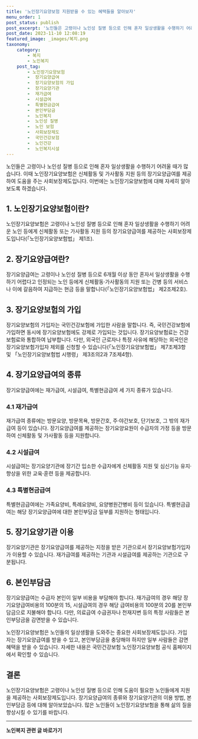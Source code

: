 ```yaml
---
title: '노인장기요양보험 지원받을 수 있는 혜택들을 알아보자'
menu_order: 1
post_status: publish
post_excerpt: '노인들은 고령이나 노인성 질병 등으로 인해 혼자 일상생활을 수행하기 어려울 때가 많습니다. 이때 노인장기요양보험은 신체활동 및 가사활동 지원 등의 장기요양급여를 제공하여 도움을 주는 사회보장제도입니다. 이번에는 노인장기요양보험에 대해 자세히 알아보도록 하겠습니다.'
post_date: 2023-11-10 12:08:19
featured_image: _images/복지.png
taxonomy:
    category:
        - 복지
        - 노인복지
    post_tag:
        - 노인장기요양보험
        -  장기요양급여
        -  장기요양보험의 가입
        -  장기요양기관
        -  재가급여
        -  시설급여
        -  특별현금급여
        -  본인부담금
        -  노인복지
        -  노인성 질병
        -  노인 보험
        -  사회보장제도
        -  국민건강보험
        -  노인건강
        -  노인복지시설
---
```



노인들은 고령이나 노인성 질병 등으로 인해 혼자 일상생활을 수행하기 어려울 때가 많습니다. 이때 노인장기요양보험은 신체활동 및 가사활동 지원 등의 장기요양급여를 제공하여 도움을 주는 사회보장제도입니다. 이번에는 노인장기요양보험에 대해 자세히 알아보도록 하겠습니다.

## 1. 노인장기요양보험이란?

노인장기요양보험은 고령이나 노인성 질병 등으로 인해 혼자 일상생활을 수행하기 어려운 노인 등에게 신체활동 또는 가사활동 지원 등의 장기요양급여를 제공하는 사회보장제도입니다(「노인장기요양보험법」 제1조).

## 2. 장기요양급여란?

장기요양급여는 고령이나 노인성 질병 등으로 6개월 이상 동안 혼자서 일상생활을 수행하기 어렵다고 인정되는 노인 등에게 신체활동·가사활동의 지원 또는 간병 등의 서비스나 이에 갈음하여 지급하는 현금 등을 말합니다(「노인장기요양보험법」 제2조제2호).

## 3. 장기요양보험의 가입

장기요양보험의 가입자는 국민건강보험에 가입한 사람을 말합니다. 즉, 국민건강보험에 가입하면 동시에 장기요양보험에도 강제로 가입되는 것입니다. 장기요양보험료는 건강보험료와 통합하여 납부합니다. 다만, 외국인 근로자나 특정 사유에 해당하는 외국인은 장기요양보험가입자 제외를 신청할 수 있습니다(「노인장기요양보험법」 제7조제3항 및 「노인장기요양보험법 시행령」 제3조의2과 7조제4항).

## 4. 장기요양급여의 종류

장기요양급여에는 재가급여, 시설급여, 특별현금급여 세 가지 종류가 있습니다.

### 4.1 재가급여

재가급여 종류에는 방문요양, 방문목욕, 방문간호, 주·야간보호, 단기보호, 그 밖의 재가급여 등이 있습니다. 장기요양급여를 제공하는 장기요양요원이 수급자의 가정 등을 방문하여 신체활동 및 가사활동 등을 지원합니다.

### 4.2 시설급여

시설급여는 장기요양기관에 장기간 입소한 수급자에게 신체활동 지원 및 심신기능 유지·향상을 위한 교육·훈련 등을 제공합니다.

### 4.3 특별현금급여

특별현금급여에는 가족요양비, 특례요양비, 요양병원간병비 등이 있습니다. 특별현금급여는 해당 장기요양급여에 대한 본인부담금 일부를 지원하는 형태입니다.

## 5. 장기요양기관 이용

장기요양기관은 장기요양급여를 제공하는 지정을 받은 기관으로서 장기요양보험가입자가 이용할 수 있습니다. 재가급여를 제공하는 기관과 시설급여를 제공하는 기관으로 구분됩니다.

## 6. 본인부담금

장기요양급여는 수급자 본인이 일부 비용을 부담해야 합니다. 재가급여의 경우 해당 장기요양급여비용의 100분의 15, 시설급여의 경우 해당 급여비용의 100분의 20를 본인부담금으로 지불해야 합니다. 다만, 의료급여 수급권자나 천재지변 등의 특정 사람들은 본인부담금을 감면받을 수 있습니다.

노인장기요양보험은 노인들의 일상생활을 도와주는 중요한 사회보장제도입니다. 가입자는 장기요양급여를 받을 수 있고, 본인부담금을 충당해야 하지만 일부 사람들은 감면 혜택을 받을 수 있습니다. 자세한 내용은 국민건강보험 노인장기요양보험 공식 홈페이지에서 확인할 수 있습니다.

## 결론

노인장기요양보험은 고령이나 노인성 질병 등으로 인해 도움이 필요한 노인들에게 지원을 제공하는 사회보장제도입니다. 장기요양급여의 종류와 장기요양기관의 이용 방법, 본인부담금 등에 대해 알아보았습니다. 많은 노인들이 노인장기요양보험을 통해 삶의 질을 향상시킬 수 있기를 바랍니다.
<!-- wp:separator -->
<hr class="wp-block-separator has-alpha-channel-opacity"/>
<!-- /wp:separator -->

<!-- wp:group {"backgroundColor":"base","layout":{"type":"constrained"}} -->
<div class="wp-block-group has-base-background-color has-background"><!-- wp:paragraph {"align":"center","fontSize":"medium"} -->
<p class="has-text-align-center has-large-font-size"><strong>노인복지 관련 글 바로가기</strong></p>
<!-- /wp:paragraph -->


<!-- wp:latest-posts
{"categories":[{"id":15998,"count":19,"description":"","link":"https://uknowlaw.com/category/%eb%85%b8%ec%9d%b8%eb%b3%b5%ec%a7%80/","name":"노인복지","slug":"노인복지","taxonomy":"category","parent":0,"meta":[],"_links":{"self":[{"href":"https://uknowlaw.com/wp-json/wp/v2/categories/15998"}],"collection":[{"href":"https://uknowlaw.com/wp-json/wp/v2/categories"}],"about":[{"href":"https://uknowlaw.com/wp-json/wp/v2/taxonomies/category"}],"wp:post_type":[{"href":"https://uknowlaw.com/wp-json/wp/v2/posts?categories=15998"}],"curies":[{"name":"wp","href":"https://api.w.org/{rel}","templated":true}]}}],"postsToShow":100,"excerptLength":28,"postLayout":"grid","columns":2,"featuredImageAlign":"left","featuredImageSizeSlug":"large","fontSize":"small"} /--></div>
<!-- /wp:group -->